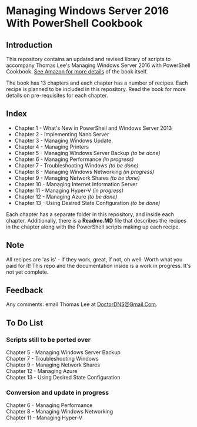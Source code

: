 # Managing Windows Server 2016 With PowerShell Cookbook

## Introduction

This repository contains an updated and revised library of scripts to accompany Thomas Lee's Managing Windows Server 2016 with PowerShell Cookbook.
[See Amazon for more details](https://www.amazon.co.uk/Windows-Server-Automation-PowerShell-Cookbook/dp/1787122042/ref=sr_1_cc_2?s=aps&ie=UTF8&qid=1506953050&sr=1-2-catcorr) of the book itself.

The book has 13 chapters and each chapter has a number of recipes. 
Each recipe is planned to be included in this repository. 
Read the book for more details on pre-requisites for each chapter.

## Index

- Chapter 1  - What's New in PowerShell and Windows Server 2013
- Chapter 2  - Implementing Nano Server
- Chapter 3  - Managing Windows Update
- Chapter 4  - Managing Printers
- Chapter 5  - Managing Windows Server Backup  _(to be done)_
- Chapter 6  - Managing Performance _(in progress)_
- Chapter 7  - Troubleshooting Windows _(to be done)_
- Chapter 8  - Managing Windows Networking _(in progress)_
- Chapter 9  - Managing Network Shares  _(to be done)_
- Chapter 10 - Managing Internet Information Server
- Chapter 11 - Managing Hyper-V _(in progress)_
- Chapter 12 - Managing Azure  _(to be done)_
- Chapter 13 - Using Desired State Configuration _(to be done)_

Each chapter has a separate folder in this repository, and inside each chapter.
Additionally, there is a **Readme.MD** file that describes the recipes in the chapter along with the PowerShell scripts making up each recipe.

## Note

All recipes are 'as is' - if they work, great, if not, oh well. Worth what you paid for it! This repo and the documentation inside is a work in progress. It's not yet complete.

## Feedback

Any comments: email Thomas Lee at DoctorDNS@Gmail.Com.

## To Do List

### Scripts still to be ported over

Chapter 5  - Managing Windows Server Backup  
Chapter 7  - Troubleshooting Windows  
Chapter 9  - Managing Network Shares  
Chapter 12 - Managing Azure  
Chapter 13 - Using Desired State Configuration  

### Conversion and update in progress

Chapter 6  - Managing Performance  
Chapter 8  - Managing Windows Networking  
Chapter 11 - Managing Hyper-V  
